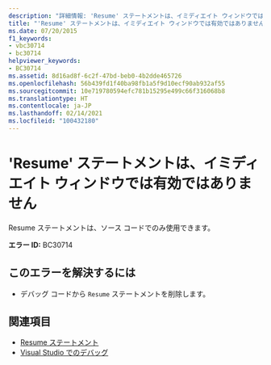 ```yaml
---
description: "詳細情報: 'Resume' ステートメントは、イミディエイト ウィンドウでは有効ではありません"
title: "'Resume' ステートメントは、イミディエイト ウィンドウでは有効ではありません"
ms.date: 07/20/2015
f1_keywords:
- vbc30714
- bc30714
helpviewer_keywords:
- BC30714
ms.assetid: 8d16ad8f-6c2f-47bd-beb0-4b2dde465726
ms.openlocfilehash: 56b439fd1f40ba98fb1a5f9d10ecf90ab932af55
ms.sourcegitcommit: 10e719780594efc781b15295e499c66f316068b8
ms.translationtype: HT
ms.contentlocale: ja-JP
ms.lasthandoff: 02/14/2021
ms.locfileid: "100432180"
---
```

# <a name="resume-statements-are-not-valid-in-the-immediate-window"></a>'Resume' ステートメントは、イミディエイト ウィンドウでは有効ではありません

Resume ステートメントは、ソース コードでのみ使用できます。  
  
 **エラー ID:** BC30714  
  
## <a name="to-correct-this-error"></a>このエラーを解決するには  
  
- デバッグ コードから `Resume` ステートメントを削除します。  
  
## <a name="see-also"></a>関連項目

- [Resume ステートメント](../language-reference/statements/resume-statement.md)
- [Visual Studio でのデバッグ](/visualstudio/debugger/debugger-feature-tour)
